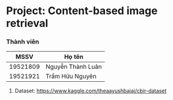 # Project: Content-based image retrieval
### Thành viên 
| MSSV      | Họ tên |
| ----------- | ----------- |
| 19521809      | Nguyễn Thành Luân        |
| 19521921   | Trầm Hữu Nguyên        |
1. Dataset: https://www.kaggle.com/theaayushbajaj/cbir-dataset